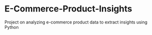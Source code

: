 # E-Commerce-Product-Insights
Project on analyzing e-commerce product data to extract insights using Python
